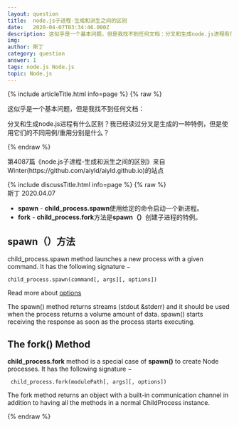 ```yaml
---
layout: question
title:  node.js子进程-生成和派生之间的区别
date:   2020-04-07T03:34:46.000Z
description: 这似乎是一个基本问题，但是我找不到任何文档：分叉和生成node.js进程有什么区别？我已经读过分叉是生成的一种特例，但是使用它们的不同用例/重用分别是...
img: 
author: 斯丁
category: question
answer: 1
tags: node.js Node.js
topic: Node.js
---
```

<div class="article-root">
  <div class="article">
    {% include articleTitle.html info=page %}
    {% raw %}
    <div class="article-content"><p><font style="vertical-align: inherit;"><font style="vertical-align: inherit;">这似乎是一个基本问题，但是我找不到任何文档：</font></font></p>

<p><font style="vertical-align: inherit;"><font style="vertical-align: inherit;">分叉和生成node.js进程有什么区别？</font><font style="vertical-align: inherit;">我已经读过分叉是生成的一种特例，但是使用它们的不同用例/重用分别是什么？</font></font></p></div>
    {% endraw %}
  </div>
  <p class="winter_mark">第4087篇《node.js子进程-生成和派生之间的区别》来自Winter(https://github.com/aiyld/aiyld.github.io)的站点</p>
  <div class="discuss-wrapper">
    {% include discussTitle.html info=page %}
    {% raw %}
    <div class="discuss-list">
    <div class="discuss-item">
        <div class="discuss-parent">
          <div class="discuss-meta">
            <span class="discuss-user">斯丁</span>
            <span class="discuss-time">2020.04.07</span>
          </div>
          <div class="discuss-comment"><ul>
<li><strong><font style="vertical-align: inherit;"><font style="vertical-align: inherit;">spawn</font></font></strong><font style="vertical-align: inherit;"><font style="vertical-align: inherit;"> - </font></font><strong><font style="vertical-align: inherit;"><font style="vertical-align: inherit;">child_process.spawn</font></font></strong><font style="vertical-align: inherit;"><font style="vertical-align: inherit;">使用给定的命令启动一个新进程。</font></font></li>
<li><strong><font style="vertical-align: inherit;"><font style="vertical-align: inherit;">fork</font></font></strong><font style="vertical-align: inherit;"><font style="vertical-align: inherit;"> - </font></font><strong><font style="vertical-align: inherit;"><font style="vertical-align: inherit;">child_process.fork</font></font></strong><font style="vertical-align: inherit;"><font style="vertical-align: inherit;">方法是</font></font><strong><font style="vertical-align: inherit;"><font style="vertical-align: inherit;">spawn（）</font></font></strong><font style="vertical-align: inherit;"><font style="vertical-align: inherit;">创建子进程</font><font style="vertical-align: inherit;">的特例</font><font style="vertical-align: inherit;">。</font></font></li>
</ul>

<h2><font style="vertical-align: inherit;"><font style="vertical-align: inherit;">spawn（）方法</font></font></h2>

<p>child_process.spawn method launches a new process with a given command. It has the following signature −</p>

<pre><code>child_process.spawn(command[, args][, options])
</code></pre>

<p>Read more about <a href="https://nodejs.org/api/child_process.html#child_process_child_process_spawn_command_args_options" rel="noreferrer">options</a></p>

<p>The spawn() method returns streams (stdout &amp;stderr) and it should be used when the process returns a volume amount of data. spawn() starts receiving the response as soon as the process starts executing.</p>

<h2>The fork() Method</h2>

<p><strong>child_process.fork</strong> method is a special case of <strong>spawn()</strong> to create Node processes. It has the following signature −</p>

<pre><code> child_process.fork(modulePath[, args][, options])
</code></pre>

<p>The fork method returns an object with a built-in communication channel in addition to having all the methods in a normal ChildProcess instance.</p></div>
        </div></div>
    </div>
    {% endraw %}
  </div>
<div>
